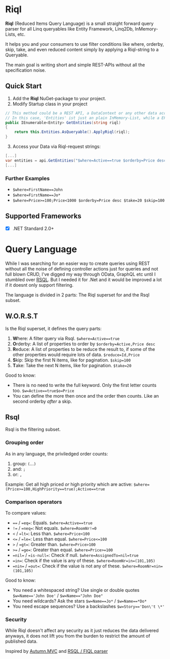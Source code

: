 # Riql

**Riql** (Reduced Items Query Language) is a small straight forward query parser for all Linq queryables like Entity Framework, Linq2Db, InMemory-Lists, etc.

It helps you and your consumers to use filter conditions like where, orderby, skip, take, and even reduced content simply by applying a Riql-string to a Queryable.

The main goal is writing short and simple REST-APIs without all the specification noise.

## Quick Start
1. Add the **Riql** NuGet-package to your project.
2. Modify Startup class in your project 
```csharp
// This method could be a REST API, a DataContext or any other data accessor.
// In this case, 'Entities' ist just an plain InMemory-List, while a EF-DbSet would already be a queryable.
public IEnumerable<Entity> GetEntities(string riql)
{
    return this.Entities.AsQueryable().ApplyRiql(riql);
}
```	

3. Access your Data via Riql-request strings:

```csharp
[...]
var entities = api.GetEntities("$where=Active==true $orderby=Price desc")
[...]

```

### Further Examples
* `$where=FirstName==John`
* `$where=FirstName==Jo*`
* `$where=Price>=100;Price<1000 $orderby=Price desc $take=20 $skip=100`

## Supported Frameworks
* [x] .NET Standard 2.0+


# Query Language
While I was searching for an easier way to create queries using REST without all the noise of defining controller actions just for queries and not full blown CRUD,
I've digged my way through OData, GraphQL etc until I stumbled over [RSQL](https://github.com/jirutka/rsql-parser).
But I needed it for .Net and it would be improved a lot if it doesnt only support filtering.

The language is divided in 2 parts: The Riql superset for and the Rsql subset.

## W.O.R.S.T
Is the Riql superset, it defines the query parts:
1. **W**here: A filter query via Rsql. `$where=Active==true`
2. **O**rderby: A list of properties to order by `$orderby=Active,Price desc`
3. **R**educe: A list of properties to be reduce the result to, if some of the other properties would require lots of data. `$reduce=Id,Price`
4. **S**kip: Skip the first N items, like for pagination. `$skip=100`
5. **T**ake: Take the next N items, like for pagination. `$take=20`

Good to know: 
* There is no need to write the full keyword. Only the first letter counts too. `$w=Active==true$o=Price`
* You can define the more then once and the order then counts. Like an second orderby *after* a skip.

## Rsql
Rsql is the filtering subset.

### Grouping order
As in any language, the priviledged order counts:
1. group: `(`...`)`
2. and: `;`
3. or: `,`

Example: Get all high priced *or* high priority which are active: `$where=(Price>=100,HighPriority==true);Active==true`

### Comparison operators
To compare values:
* `==` / `=eq=`: Equals. `$where=Active==true`
* `!=` / `=neq=`: Not equals. `$where=RoomNr!=0`
* `<` / `=lt=`: Less than. `$where=Price<100`
* `<=` / `=le=`: Less than equal. `$where=Price<=100`
* `>` / `=gt=`: Greater than. `$where=Price>100`
* `>=` / `=ge=`: Greater than equal. `$where=Price>=100`
* `=nil=` / `=is-null=`: Check if null. `$where=AssignedTo=nil=true`
* `=in=`: Check if the value is any of these. `$where=RoomNr=in=(101,105)`
* `=nin=` / `=out=`: Check if the value is not any of these. `$where=RoomNr=nin=(101,105)`

Good to know: 
* You need a whitespaced string? Use single or double quotes `$w=Name=='John Doe'` / `$w=Name=="John Doe"`
* You need wildcards? Ask the stars `$w=Name==Jo*` / `$w=Name==*Do*`
* You need escape sequences? Use a backslashes `$w=Story=='Don\'t \*'`


### Security
While Riql doesn't affect any security as it just reduces the data delivered anyways, it does not lift you from the burden to restrict the amount of published data.

Inspired by [Autumn.MVC](https://github.com/gwendallg/autumn.mvc) and [RSQL / FIQL parser](https://github.com/jirutka/rsql-parser)